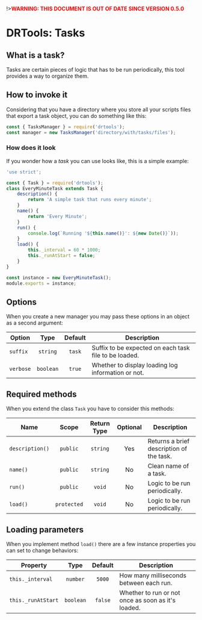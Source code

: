<!-- version-check:0.5.0 -->
<!-- version-warning -->
!>__<span style="color:red">WARNING: THIS DOCUMENT IS OUT OF DATE SINCE VERSION
0.5.0</span>__
<!-- /version-warning -->

# DRTools: Tasks

## What is a task?
Tasks are certain pieces of logic that has to be run periodically, this tool
provides a way to organize them.

## How to invoke it
Considering that you have a directory where you store all your scripts files
that export a task object, you can do something like this:
```js
const { TasksManager } = require('drtools');
const manager = new TasksManager('directory/with/tasks/files');
```

### How does it look
If you wonder how a _task_ you can use looks like, this is a simple example:
```js
'use strict';

const { Task } = require('drtools');
class EveryMinuteTask extends Task {
    description() {
        return 'A simple task that runs every minute';
    }
    name() {
        return 'Every Minute';
    }
    run() {
        console.log(`Running '${this.name()}': ${new Date()}`));
    }
    load() {
        this._interval = 60 * 1000;
        this._runAtStart = false;
    }
}

const instance = new EveryMinuteTask();
module.exports = instance;
```

## Options
When you create a new manager you may pass these options in an object as a second
argument:

| Option    |    Type   | Default | Description                                           |
|-----------|:---------:|:-------:|-------------------------------------------------------|
| `suffix`  |  `string` |  `task` | Suffix to be expected on each task file to be loaded. |
| `verbose` | `boolean` |  `true` | Whether to display loading log information or not.    |

## Required methods
When you extend the class `Task` you have to consider this methods:

| Name            |    Scope    | Return Type | Optional | Description                              |
|-----------------|:-----------:|:-----------:|:--------:|------------------------------------------|
| `description()` |   `public`  |   `string`  |    Yes   | Returns a brief description of the task. |
| `name()`        |   `public`  |   `string`  |    No    | Clean name of a task.                    |
| `run()`         |   `public`  |    `void`   |    No    | Logic to be run periodically.            |
| `load()`        | `protected` |    `void`   |    No    | Logic to be run periodically.            |

## Loading parameters
When you implement method `load()` there are a few instance properties you can
set to change behaviors:

| Property           |    Type   | Default | Description                                        |
|--------------------|:---------:|:-------:|----------------------------------------------------|
| `this._interval`   |  `number` |  `5000` | How many milliseconds between each run.            |
| `this._runAtStart` | `boolean` | `false` | Whether to run or not once as soon as it's loaded. |
